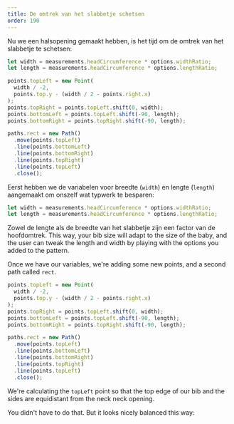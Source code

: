 ```yaml
---
title: De omtrek van het slabbetje schetsen
order: 190
---
```


Nu we een halsopening gemaakt hebben, is het tijd om de omtrek van het slabbetje te schetsen:

```js
let width = measurements.headCircumference * options.widthRatio;
let length = measurements.headCircumference * options.lengthRatio;

points.topLeft = new Point(
  width / -2,
  points.top.y - (width / 2 - points.right.x)
);
points.topRight = points.topLeft.shift(0, width);
points.bottomLeft = points.topLeft.shift(-90, length);
points.bottomRight = points.topRight.shift(-90, length);

paths.rect = new Path()
  .move(points.topLeft)
  .line(points.bottomLeft)
  .line(points.bottomRight)
  .line(points.topRight)
  .line(points.topLeft)
  .close();
```

Eerst hebben we de variabelen voor breedte (`width`) en lengte (`length`) aangemaakt om onszelf wat typwerk te besparen:

```js
let width = measurements.headCircumference * options.widthRatio;
let length = measurements.headCircumference * options.lengthRatio;
```

Zowel de lengte als de breedte van het slabbetje zijn een factor van de hoofdomtrek. This way, your bib size will adapt to the size of the baby, and the user can tweak the length and width by playing with the options you added to the pattern.

Once we have our variables, we're adding some new points, and a second path called `rect`.

```js
points.topLeft = new Point(
  width / -2,
  points.top.y - (width / 2 - points.right.x)
);
points.topRight = points.topLeft.shift(0, width);
points.bottomLeft = points.topLeft.shift(-90, length);
points.bottomRight = points.topRight.shift(-90, length);

paths.rect = new Path()
  .move(points.topLeft)
  .line(points.bottomLeft)
  .line(points.bottomRight)
  .line(points.topRight)
  .line(points.topLeft)
  .close();
```

We're calculating the `topLeft` point so that the top edge of our bib and the sides are equidistant from the neck neck opening.

You didn't have to do that. But it looks nicely balanced this way:

<Example pattern="tutorial" part="step5" caption="Note how the neck opening is the same distance from the left, right, and top edge" />